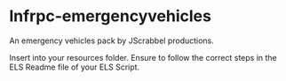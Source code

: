 # lnfrpc-emergencyvehicles
An emergency vehicles pack by JScrabbel productions.

Insert into your resources folder. Ensure to follow the correct steps in the ELS Readme file of your ELS Script.
